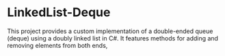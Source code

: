# LinkedList-Deque
This project provides a custom implementation of a double-ended queue (deque) using a doubly linked list in C#. It features methods for adding and removing elements from both ends,
